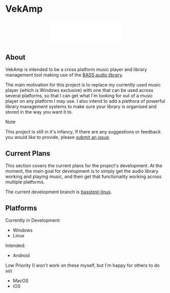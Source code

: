# VekAmp
<p align="center">
  <img alt="vekamp logo" width="45%" src="assets/branding/wordmark.svg" />
</p>

## About
VekAmp is intended to be a cross platform music player and library management tool making use of the [BASS audio library](https://www.un4seen.com/bass.html). 

The main motivation for this project is to replace my currently used music player (which is Windows exclusive) with one that can be used across several platforms, so that I can get what I'm looking for out of a music player on any platform I may use. I also intend to add a plethora of powerful library management systems to make sure your library is organised and stored in the way you want it to.
>[!NOTE]
>This project is still in it's infancy, If there are any suggestions or feedback you would like to provide, please [submit an issue](https://github.com/vektor451/vekamp/issues/new).

## Current Plans
This section covers the current plans for the project's development. At the moment, the main goal for development is to simply get the audio library working and playing music, and then get that functionality working across multiple platforms.

The current development branch is [basstest-linux](https://github.com/vektor451/vekamp/tree/basstest-linux).

## Platforms
Currently in Development:
- Windows
- Linux

Intended:
- Android

Low Priority (I won't work on these myself, but I'm happy for others to do so)
- MacOS
- iOS
